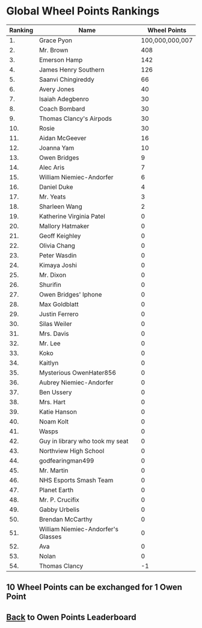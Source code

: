 # Global Wheel Points Rankings

|Ranking|Name|Wheel Points|
| ----------- | ----------- | ----------- |
|1.|Grace Pyon|100,000,000,007|
|2.|Mr. Brown|408|
|3.|Emerson Hamp|142|
|4.|James Henry Southern|126|
|5.|Saanvi Chingireddy|66|
|6.|Avery Jones|40|
|7.|Isaiah Adegbenro|30|
|8.|Coach Bombard|30|
|9.|Thomas Clancy's Airpods|30|
|10.|Rosie|30|
|11.|Aidan McGeever|16|
|12.|Joanna Yam|10|
|13.|Owen Bridges|9|
|14.|Alec Aris|7|
|15.|William Niemiec-Andorfer|6|
|16.|Daniel Duke|4|
|17.|Mr. Yeats|3|
|18.|Sharleen Wang|2|
|19.|Katherine Virginia Patel|0|
|20.|Mallory Hatmaker|0|
|21.|Geoff Keighley|0|
|22.|Olivia Chang|0|
|23.|Peter Wasdin|0|
|24.|Kimaya Joshi|0|
|25.|Mr. Dixon|0|
|26.|Shurifin|0|
|27.|Owen Bridges' Iphone|0|
|28.|Max Goldblatt|0|
|29.|Justin Ferrero|0|
|30.|Silas Weiler|0|
|31.|Mrs. Davis|0|
|32.|Mr. Lee|0|
|33.|Koko|0|
|34.|Kaitlyn|0|
|35.|Mysterious OwenHater856|0|
|36.|Aubrey Niemiec-Andorfer|0|
|37.|Ben Ussery|0|
|38.|Mrs. Hart|0|
|39.|Katie Hanson|0|
|40.|Noam Kolt|0|
|41.|Wasps|0|
|42.|Guy in library who took my seat|0|
|43.|Northview High School|0|
|44.|godfearingman499|0|
|45.|Mr. Martin|0|
|46.|NHS Esports Smash Team|0|
|47.|Planet Earth|0|
|48.|Mr. P. Crucifix|0|
|49.|Gabby Urbelis|0|
|50.|Brendan McCarthy|0|
|51.|William Niemiec-Andorfer's Glasses|0|
|52.|Ava|0|
|53.|Nolan|0|
|54.|Thomas Clancy|-1|

## 10 Wheel Points can be exchanged for 1 Owen Point

## [Back](../) to Owen Points Leaderboard